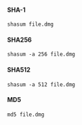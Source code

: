 #### SHA-1

```shell
shasum file.dmg
```

#### SHA256

```shell
shasum -a 256 file.dmg
```

#### SHA512

```shell
shasum -a 512 file.dmg
```

#### MD5

```shell
md5 file.dmg
```
